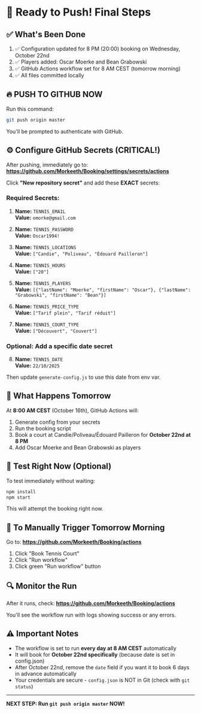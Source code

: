 # 🚀 Ready to Push! Final Steps

## ✅ What's Been Done

1. ✅ Configuration updated for 8 PM (20:00) booking on Wednesday, October 22nd
2. ✅ Players added: Oscar Moerke and Bean Grabowski
3. ✅ GitHub Actions workflow set for 8 AM CEST (tomorrow morning)
4. ✅ All files committed locally

## 🔥 PUSH TO GITHUB NOW

Run this command:

```bash
git push origin master
```

You'll be prompted to authenticate with GitHub.

## ⚙️ Configure GitHub Secrets (CRITICAL!)

After pushing, immediately go to:
**https://github.com/Morkeeth/Booking/settings/secrets/actions**

Click **"New repository secret"** and add these **EXACT** secrets:

### Required Secrets:

1. **Name:** `TENNIS_EMAIL`  
   **Value:** `omorke@gmail.com`

2. **Name:** `TENNIS_PASSWORD`  
   **Value:** `Oscar1994!`

3. **Name:** `TENNIS_LOCATIONS`  
   **Value:** `["Candie", "Poliveau", "Édouard Pailleron"]`

4. **Name:** `TENNIS_HOURS`  
   **Value:** `["20"]`

5. **Name:** `TENNIS_PLAYERS`  
   **Value:** `[{"lastName": "Moerke", "firstName": "Oscar"}, {"lastName": "Grabowski", "firstName": "Bean"}]`

6. **Name:** `TENNIS_PRICE_TYPE`  
   **Value:** `["Tarif plein", "Tarif réduit"]`

7. **Name:** `TENNIS_COURT_TYPE`  
   **Value:** `["Découvert", "Couvert"]`

### Optional: Add a specific date secret

8. **Name:** `TENNIS_DATE`  
   **Value:** `22/10/2025`

Then update `generate-config.js` to use this date from env var.

## 🎯 What Happens Tomorrow

At **8:00 AM CEST** (October 16th), GitHub Actions will:
1. Generate config from your secrets
2. Run the booking script
3. Book a court at Candie/Poliveau/Édouard Pailleron for **October 22nd at 8 PM**
4. Add Oscar Moerke and Bean Grabowski as players

## 🧪 Test Right Now (Optional)

To test immediately without waiting:

```bash
npm install
npm start
```

This will attempt the booking right now.

## 📍 To Manually Trigger Tomorrow Morning

Go to: **https://github.com/Morkeeth/Booking/actions**

1. Click "Book Tennis Court"
2. Click "Run workflow"
3. Click green "Run workflow" button

## 🔍 Monitor the Run

After it runs, check: **https://github.com/Morkeeth/Booking/actions**

You'll see the workflow run with logs showing success or any errors.

## ⚠️ Important Notes

- The workflow is set to run **every day at 8 AM CEST** automatically
- It will book for **October 22nd specifically** (because date is set in config.json)
- After October 22nd, remove the `date` field if you want it to book 6 days in advance automatically
- Your credentials are secure - `config.json` is NOT in Git (check with `git status`)

---

**NEXT STEP: Run `git push origin master` NOW!**

